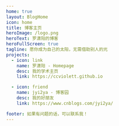 ```yaml
---
home: true
layout: BlogHome
icon: home
title: 博客主页
heroImage: /logo.png
heroText: 罗潇阳的博客
heroFullScreen: true
tagline: 愿你成为自己的太阳，无需借助别人的光
projects:
  - icon: link
    name: 罗潇阳 - Homepage
    desc: 我的学术主页
    link: https://ccviolett.github.io

  - icon: friend
    name: jyi2ya - 博客园
    desc: 我的好朋友
    link: https://www.cnblogs.com/jyi2ya/ 

footer: 如果有问题的话，可以联系我！
---
```

